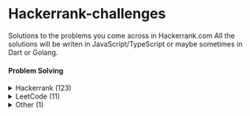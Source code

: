 # Hackerrank-challenges

Solutions to the problems you come across in Hackerrank.com
All the solutions will be writen in JavaScript/TypeScript or maybe sometimes in Dart or Golang.

#### Problem Solving
<details>
  <summary>Hackerrank (123)</summary>

<details>
  
<summary> Mathematics (10) </summary>

- [Maximum Draws](https://github.com/theiskaa/hackerrank-challanges/blob/main/hackerrank/math/maximum_draws.go) - [View problem in HackerRank](https://www.hackerrank.com/challenges/maximum-draws/problem)   
- [Handshake](https://github.com/theiskaa/hackerrank-challanges/blob/main/hackerrank/math/handshake.go) - [View problem in HackerRank](https://www.hackerrank.com/challenges/handshake/problem) 
- [Find the Point](https://github.com/theiskaa/hackerrank-challanges/blob/main/hackerrank/math/find_the_point.go) - [View problem in HackerRank](https://www.hackerrank.com/challenges/find-point/problem)
- [Connecting Towns](https://github.com/theiskaa/hackerrank-challanges/blob/main/hackerrank/math/connecting_towns.go) - [View problem in HackerRank](https://www.hackerrank.com/challenges/connecting-towns/problem)
- [Cutting Paper Squares](https://github.com/theiskaa/hackerrank-challanges/blob/main/hackerrank/math/cutting_paper_squares.go) - [View problem in HackerRank](https://www.hackerrank.com/challenges/p1-paper-cutting/problem)
- [Halloween Party](https://github.com/theiskaa/hackerrank-challanges/blob/main/hackerrank/math/halloween_party.js) - [View problem in HackerRank](https://www.hackerrank.com/challenges/halloween-party/problem)
- [Minimum Height Triangle](https://github.com/theiskaa/hackerrank-challanges/blob/main/hackerrank/math/minimum_height_triangle.js) - [View problem in HackerRank](https://www.hackerrank.com/challenges/lowest-triangle/problem)
- [Minimum Height Triangle](https://github.com/theiskaa/hackerrank-challanges/blob/main/hackerrank/math/best_divisor.go) - [View problem in HackerRank](https://www.hackerrank.com/challenges/best-divisor)
- [Restaurant](https://github.com/theiskaa/hackerrank-challanges/blob/main/hackerrank/math/restaurant.js) - [View problem in HackerRank](https://www.hackerrank.com/challenges/restaurant/problem)
- [Army Game](https://github.com/theiskaa/hackerrank-challanges/blob/main/hackerrank/math/army_game.go) - [View problem in HackerRank](https://www.hackerrank.com/challenges/game-with-cells/problem)
</details>

  
- [Simple Array Sum](https://github.com/theiskaa/hackerrank-challanges/blob/main/hackerrank/simple_array_sum.js) - [View problem in HackerRank ](https://www.hackerrank.com/challenges/simple-array-sum/problem)
- [Compare The Triplets](https://github.com/theiskaa/hackerrank-challanges/blob/main/hackerrank/compare_the_triplets.js) - [View problem in HackerRank ](https://www.hackerrank.com/challenges/compare-the-triplets/problem)
- [A Very Big Sum](https://github.com/theiskaa/hackerrank-challanges/blob/main/hackerrank/a_very_big_sum.js) - [View problem in HackerRank](https://www.hackerrank.com/challenges/a-very-big-sum/problem)
- [Diagonal Difference](https://github.com/theiskaa/hackerrank-challanges/blob/main/hackerrank/diagonal_difference.js) - [View problem in HackerRank](https://www.hackerrank.com/challenges/diagonal-difference/problem)
- [Plus Minus](https://github.com/theiskaa/hackerrank-challanges/blob/main/hackerrank/plus_minus.js) - [View problem in HackerRank](https://www.hackerrank.com/challenges/plus-minus/problem)
- [Staircase](https://github.com/theiskaa/hackerrank-challanges/blob/main/hackerrank/staircase.js) - [View problem in HackerRank](https://www.hackerrank.com/challenges/staircase/problem)
- [Mini Max Sum](https://github.com/theiskaa/hackerrank-challanges/blob/main/hackerrank/mini_max_sum.js) - [View problem in HackerRank](https://www.hackerrank.com/challenges/mini-max-sum/problem)
- [Birthday Cake Candles](https://github.com/theiskaa/hackerrank-challanges/blob/main/hackerrank/birthday_cake_candles.js) - [View problem in HackerRank](https://www.hackerrank.com/challenges/birthday-cake-candles/problem)
- [Time Conversion](https://github.com/theiskaa/hackerrank-challanges/blob/main/hackerrank/time_conversion.js) - [View problem in HackerRank](https://www.hackerrank.com/challenges/time-conversion/problem)
- [Grading Students](https://github.com/theiskaa/hackerrank-challanges/blob/main/hackerrank/grading_students.js) - [View problem in HackerRank](https://www.hackerrank.com/challenges/grading/problem)
- [Apple and Orange](https://github.com/theiskaa/hackerrank-challanges/blob/main/hackerrank/apple_orange.js) - [View problem in HackerRank](https://www.hackerrank.com/challenges/apple-and-orange/problem)
- [Number Line Jumps](https://github.com/theiskaa/hackerrank-challanges/blob/main/hackerrank/number_line_jumps.js) - [View problem in HackerRank](https://www.hackerrank.com/challenges/kangaroo/problem)
- [Breaking the Records](https://github.com/theiskaa/hackerrank-challanges/blob/main/hackerrank/breaking_records.js) - [View problem in HackerRank](https://www.hackerrank.com/challenges/breaking-best-and-worst-records/problem)
- [Divisible Sum Pairs](https://github.com/theiskaa/hackerrank-challanges/blob/main/hackerrank/divisible_sum_pairs.js) - [View problem in HackerRank](https://www.hackerrank.com/challenges/divisible-sum-pairs/problem)
- [Day of the Programmer](https://github.com/theiskaa/hackerrank-challanges/blob/main/hackerrank/day_of_the_programmer.js) - [View problem in HackerRank](https://www.hackerrank.com/challenges/day-of-the-programmer/problem)
- [Bill Division](https://github.com/theiskaa/hackerrank-challanges/blob/main/hackerrank/bon_appetit.js) - [View problem in HackerRank](https://www.hackerrank.com/challenges/bon-appetit/problem)
- [Counting Valleys](https://github.com/theiskaa/hackerrank-challanges/blob/main/hackerrank/counting_valleys.js) - [View problem in HackerRank](https://www.hackerrank.com/challenges/counting-valleys/problem)
- [Electronics Shop](https://github.com/theiskaa/hackerrank-challanges/blob/main/hackerrank/electronic_shop.js) - [View problem in HackerRank](https://www.hackerrank.com/challenges/electronics-shop/problem)
- [Cats and a Mouse](https://github.com/theiskaa/hackerrank-challanges/blob/main/hackerrank/cat_and_mouse.js) - [View problem in HackerRank](https://www.hackerrank.com/challenges/cats-and-a-mouse/problem)
- [The Hurdle Race](https://github.com/theiskaa/hackerrank-challanges/blob/main/hackerrank/hurdle_race.js) - [View problem in HackerRank](https://www.hackerrank.com/challenges/the-hurdle-race/problem)
- [Utopian Tree](https://github.com/theiskaa/hackerrank-challanges/blob/main/hackerrank/utopian_tree.js) - [View problem in HackerRank](https://www.hackerrank.com/challenges/utopian-tree/problem)
- [Angry Professor](https://github.com/theiskaa/hackerrank-challanges/blob/main/hackerrank/angry_professor.js) - [View problem in HackerRank](https://www.hackerrank.com/challenges/angry-professor/problem) 
- [Subarray Division](https://github.com/theiskaa/hackerrank-challanges/blob/main/hackerrank/subarray_division.js) - [View problem in HackerRank](https://www.hackerrank.com/challenges/the-birthday-bar/problem)
- [Drawing Book](https://github.com/theiskaa/hackerrank-challanges/blob/main/hackerrank/drawing_book.js) - [View problem in HackerRank](https://www.hackerrank.com/challenges/drawing-book/problem)
- [Picking Numbers](https://github.com/theiskaa/hackerrank-challanges/blob/main/hackerrank/picking_numbers.js) - [View problem in HackerRank](https://www.hackerrank.com/challenges/picking-numbers)
- [Sales by Match](https://github.com/theiskaa/hackerrank-challanges/blob/main/hackerrank/sales_by_match.js) - [View problem in HackerRank](https://www.hackerrank.com/challenges/sock-merchant/problem)
- [Beautiful Days at the Movies](https://github.com/theiskaa/hackerrank-challanges/blob/main/hackerrank/beautiful_days_at_the_movies.js) - [View problem in HackerRank](https://www.hackerrank.com/challenges/beautiful-days-at-the-movies/problem)
- [Viral Advertising](https://github.com/theiskaa/hackerrank-challanges/blob/main/hackerrank/viral_advertising.js) - [View problem in HackerRank](https://www.hackerrank.com/challenges/strange-advertising/problem)
- [Circular Array Rotation](https://github.com/theiskaa/hackerrank-challanges/blob/main/hackerrank/circular_array_rotation.js) - [View problem in HackerRank](https://www.hackerrank.com/challenges/circular-array-rotation/problem)
- [Save the Prisoner!](https://github.com/theiskaa/hackerrank-challanges/blob/main/hackerrank/save_the_prisoner.js) - [View problem in HackerRank](https://www.hackerrank.com/challenges/save-the-prisoner/problem)
- [Designer PDF Viewer](https://github.com/theiskaa/hackerrank-challanges/blob/main/hackerrank/designer_pdf_viewer.js) - [View problem in HackerRank](https://www.hackerrank.com/challenges/designer-pdf-viewer/problem)
- [Sequence Equation](https://github.com/theiskaa/hackerrank-challanges/blob/main/hackerrank/sequence_equation.js) - [View problem in HackerRank](https://www.hackerrank.com/challenges/permutation-equation/problem)
- [Jumping on the Clouds: Revisited](https://github.com/theiskaa/hackerrank-challanges/blob/main/hackerrank/jumping_on_clouds.js) - [View problem in HackerRank](https://www.hackerrank.com/challenges/jumping-on-the-clouds-revisited/problem)
- [Find Digits](https://github.com/theiskaa/hackerrank-challanges/blob/main/hackerrank/find_digits.js) - [View problem in HackerRank](https://www.hackerrank.com/challenges/find-digits/problem)
- [Cut the sticks](https://github.com/theiskaa/hackerrank-challanges/blob/main/hackerrank/cut_the_sticks.js) - [View problem in HackerRank](https://www.hackerrank.com/challenges/cut-the-sticks/problem)
- [Repeated String](https://github.com/theiskaa/hackerrank-challanges/blob/main/hackerrank/repeated_strings.js) - [View problem in HackerRank](https://www.hackerrank.com/challenges/repeated-string/problem)
- [Equalize the Array](https://github.com/theiskaa/hackerrank-challanges/blob/main/hackerrank/equalize_the_array.js) - [View problem in HackerRank](https://www.hackerrank.com/challenges/equality-in-a-array/problem)
- [Jumping on the Clouds](https://github.com/theiskaa/hackerrank-challanges/blob/main/hackerrank/jumping_on_clouds.js) - [View problem in HackerRank](https://www.hackerrank.com/challenges/jumping-on-the-clouds/problem)
- [Minimum Distances](https://github.com/theiskaa/hackerrank-challanges/blob/main/hackerrank/min_distances.js) - [View problem in HackerRank](https://www.hackerrank.com/challenges/minimum-distances/problem)
- [Sherlock and Squares](https://github.com/theiskaa/hackerrank-challanges/blob/main/hackerrank/sherlock_and_squares.js) - [View problem in HackerRank](https://www.hackerrank.com/challenges/sherlock-and-squares/problem)
- [Taum and B'day](https://github.com/theiskaa/hackerrank-challanges/blob/main/hackerrank/taum_b_day.js) - [View problem in HackerRank](https://www.hackerrank.com/challenges/taum-and-bday/problem)
- [Service Lane](https://github.com/theiskaa/hackerrank-challanges/blob/main/hackerrank/service_lane.js) - [View problem in HackerRank](https://www.hackerrank.com/challenges/service-lane/problem)
- [Chocolate Feast](https://github.com/theiskaa/hackerrank-challanges/blob/main/hackerrank/chocolate_feast.js) - [View problem in HackerRank](https://www.hackerrank.com/challenges/chocolate-feast/problem)
- [Camel Case](https://github.com/theiskaa/hackerrank-challanges/blob/main/hackerrank/camel_case.js) - [View problem in HackerRank](https://www.hackerrank.com/challenges/camelcase/problem)
- [Halloween Sale](https://github.com/theiskaa/hackerrank-challanges/blob/main/hackerrank/halloween_sale.js) - [View problem in HackerRank](https://www.hackerrank.com/challenges/halloween-sale/problem)
- [HackerRank in a String!](https://github.com/theiskaa/hackerrank-challanges/blob/main/hackerrank/hackerrank_in_string.js) - [View problem in HackerRank](https://www.hackerrank.com/challenges/hackerrank-in-a-string/problem)
- [Beautiful Binary String](https://github.com/theiskaa/hackerrank-challanges/blob/main/hackerrank/binary_string.js) - [View problem in HackerRank](https://www.hackerrank.com/challenges/beautiful-binary-string/problem)
- [Mars Exploration](https://github.com/theiskaa/hackerrank-challanges/blob/main/hackerrank/mars_exploration.js) - [View problem in HackerRank](https://www.hackerrank.com/challenges/mars-exploration/problem)
- [Gemstones](https://github.com/theiskaa/hackerrank-challanges/blob/main/hackerrank/gemstones.js) - [View problem in HackerRank](https://www.hackerrank.com/challenges/gem-stones/problem)
- [Pangrams](https://github.com/theiskaa/hackerrank-challanges/blob/main/hackerrank/pangrams.js) - [View problem in HackerRank](https://www.hackerrank.com/challenges/pangrams/problem)
- [Funny String](https://github.com/theiskaa/hackerrank-challanges/blob/main/hackerrank/funny_string.js) - [View problem in HackerRank](https://www.hackerrank.com/challenges/funny-string/problem)
- [Arrays: Left Rotation](https://github.com/theiskaa/hackerrank-challanges/blob/main/hackerrank/left_rotation.js) - [View problem in HackerRank](https://www.hackerrank.com/challenges/ctci-array-left-rotation/problem)
- [Two Strings](https://github.com/theiskaa/hackerrank-challanges/blob/main/hackerrank/two_strings.js) - [View problem in HackerRank](https://www.hackerrank.com/challenges/two-strings/problem)
- [Hash Tables: Ransom Note](https://github.com/theiskaa/hackerrank-challanges/blob/main/hackerrank/ransom_note.js) - [View problem in HackerRank](https://www.hackerrank.com/challenges/ctci-ransom-note/problem)
- [Cavity Map](https://github.com/theiskaa/hackerrank-challanges/blob/main/hackerrank/cavity_map.js) - [View problem in HackerRank](https://www.hackerrank.com/challenges/cavity-map/problem)
- [Minimum Swaps 2](https://github.com/theiskaa/hackerrank-challanges/blob/main/hackerrank/minimum_swaps_2.js) - [View problem in HackerRank](https://www.hackerrank.com/challenges/minimum-swaps-2/problem)
- [Alternating Characters](https://github.com/theiskaa/hackerrank-challanges/blob/main/hackerrank/alternating_characters.js) - [View problem in HackerRank](https://www.hackerrank.com/challenges/alternating-characters/problem)
- [Strong Password](https://github.com/theiskaa/hackerrank-challanges/blob/main/hackerrank/strong_password.js) - [View problem in HackerRank](https://www.hackerrank.com/challenges/strong-password/problem)
- [Ice Cream Parlor](https://github.com/theiskaa/hackerrank-challanges/blob/main/hackerrank/ice_cream_parlor.js) - [View problem in HackerRank](https://www.hackerrank.com/challenges/icecream-parlor/problem)
- [Missing Numbers](https://github.com/theiskaa/hackerrank-challanges/blob/main/hackerrank/missing_numbers.js) - [View problem in HackerRank](https://www.hackerrank.com/challenges/missing-numbers/problem)
- [Manasa and Stones](https://github.com/theiskaa/hackerrank-challanges/blob/main/hackerrank/manasa_and_stones.js) - [View problem in HackerRank](https://www.hackerrank.com/challenges/manasa-and-stones/problem)
- [Counting Sort 1](https://github.com/theiskaa/hackerrank-challanges/blob/main/hackerrank/counting_sort_1.js) - [View problem in HackerRank](https://www.hackerrank.com/challenges/countingsort1/problem)
- [Lisa's Workbook](https://github.com/theiskaa/hackerrank-challanges/blob/main/hackerrank/lisas_workbook.js) - [View problem in HackerRank](https://www.hackerrank.com/challenges/lisa-workbook/problem)
- [Lonely Integer](https://github.com/theiskaa/hackerrank-challanges/blob/main/hackerrank/lonely_integer.js) - [View problem in HackerRank](https://www.hackerrank.com/challenges/lonely-integer/problem)
- [Flipping bits](https://github.com/theiskaa/hackerrank-challanges/blob/main/hackerrank/flipping_bits.js) - [View problem in HackerRank](https://www.hackerrank.com/challenges/flipping-bits/problem)
- [Marc's Cakewalk](https://github.com/theiskaa/hackerrank-challanges/blob/main/hackerrank/marcs_cakewalk.js) - [View problem in HackerRank](https://www.hackerrank.com/challenges/marcs-cakewalk/problem)
- [Luck Balance](https://github.com/theiskaa/hackerrank-challanges/blob/main/hackerrank/luck_balance.js) - [View problem in HackerRank](https://www.hackerrank.com/challenges/luck-balance/problem)
- [String Construction](https://github.com/theiskaa/hackerrank-challanges/blob/main/hackerrank/string_construction.js) - [View problem in HackerRank](https://www.hackerrank.com/challenges/string-construction/problem)
- [Mark and Toys](https://github.com/theiskaa/hackerrank-challanges/blob/main/hackerrank/mark_and_toys.js) - [View problem in HackerRank](https://www.hackerrank.com/challenges/mark-and-toys/problem)
- [Maximizing XOR](https://github.com/theiskaa/hackerrank-challanges/blob/main/hackerrank/maximizing_xor.js) - [View problem in HackerRank](https://www.hackerrank.com/challenges/maximizing-xor/problem)
- [Quicksort 1 - Partition](https://github.com/theiskaa/hackerrank-challanges/blob/main/hackerrank/quicksort1.js) - [View problem in HackerRank](https://www.hackerrank.com/challenges/quicksort1/problem)
- [Minimum Absolute Difference in an Array](https://github.com/theiskaa/hackerrank-challanges/blob/main/hackerrank/minimum_absolute_difference.js) - [View problem in HackerRank](https://www.hackerrank.com/challenges/minimum-absolute-difference-in-an-array/problem)
- [Permuting Two Arrays](https://github.com/theiskaa/hackerrank-challanges/blob/main/hackerrank/permuting_two_arrays.js) - [View problem in HackerRank](https://www.hackerrank.com/challenges/two-arrays/problem)
- [Counting Sort 2](https://github.com/theiskaa/hackerrank-challanges/blob/main/hackerrank/counting_sort_2.ts) - [View problem in HackerRank](https://www.hackerrank.com/challenges/countingsort2/problem)
- [Find the Median](https://github.com/theiskaa/hackerrank-challanges/blob/main/hackerrank/find_the_median.ts) - [View problem in HackerRank](https://www.hackerrank.com/challenges/find-the-median/problem)
- [Library Fine](https://github.com/theiskaa/hackerrank-challanges/blob/main/hackerrank/library_fine.ts) - [View problem in HackerRank](https://www.hackerrank.com/challenges/library-fine/problem)
- [Closest Numbers](https://github.com/theiskaa/hackerrank-challanges/blob/main/hackerrank/closest_numbers.ts) - [View problem in HackerRank](https://www.hackerrank.com/challenges/closest-numbers/problem)
- [Closest Numbers (Golang)](https://github.com/theiskaa/hackerrank-challanges/blob/main/hackerrank/closest_numbers.go) - [View problem in HackerRank](https://www.hackerrank.com/challenges/closest-numbers/problem)
- [Maximum Perimeter Triangle](https://github.com/theiskaa/hackerrank-challanges/blob/main/hackerrank/maximum_perimeter_triangle.go) - [View problem in HackerRank](https://www.hackerrank.com/challenges/maximum-perimeter-triangle/problem)
- [Fair Rations](https://github.com/theiskaa/hackerrank-challanges/blob/main/hackerrank/fair_rations.go) - [View problem in HackerRank](https://www.hackerrank.com/challenges/fair-rations/problem)
- [Modified Kaprekar Numbers](https://github.com/theiskaa/hackerrank-challanges/blob/main/hackerrank/modified_kaprekar_numbers.ts) - [View problem in HackerRank](https://www.hackerrank.com/challenges/kaprekar-numbers/problem)
- [Super Reduced String](https://github.com/theiskaa/hackerrank-challanges/blob/main/hackerrank/super_reduced_string.ts) - [View problem in HackerRank](https://www.hackerrank.com/challenges/reduced-string/problem)
- [Caesar Cipher](https://github.com/theiskaa/hackerrank-challanges/blob/main/hackerrank/caesar_cipher.ts) - [View problem in HackerRank](https://www.hackerrank.com/challenges/caesar-cipher-1/problem)
- [Jim and the Orders](https://github.com/theiskaa/hackerrank-challanges/blob/main/hackerrank/jim_and_orders.ts) - [View problem in HackerRank](https://www.hackerrank.com/challenges/jim-and-the-orders/problem)
- [Game of Stones](https://github.com/theiskaa/hackerrank-challanges/blob/main/hackerrank/game_of_stones.go) - [View problem in HackerRank](https://www.hackerrank.com/challenges/game-of-stones-1/problem)
- [Making Anagrams](https://github.com/theiskaa/hackerrank-challanges/blob/main/hackerrank/making_anagrams.ts) - [View problem in HackerRank](https://www.hackerrank.com/challenges/making-anagrams/problem)
- [Priyanka and Toys](https://github.com/theiskaa/hackerrank-challanges/blob/main/hackerrank/priyanka_and_toys.go) - [View problem in HackerRank](https://www.hackerrank.com/challenges/priyanka-and-toys/problem)
- [Tower Breakers](https://github.com/theiskaa/hackerrank-challanges/blob/main/hackerrank/tower_breakers.go) - [View problem in HackerRank](https://www.hackerrank.com/challenges/tower-breakers-1/problem)
- [Grid Challenge](https://github.com/theiskaa/hackerrank-challanges/blob/main/hackerrank/grid_challange.ts) - [View problem in HackerRank](https://www.hackerrank.com/challenges/grid-challenge/problem)
- [A Chessboard Game](https://github.com/theiskaa/hackerrank-challanges/blob/main/hackerrank/chessboard_game.ts) - [View problem in HackerRank](https://www.hackerrank.com/challenges/a-chessboard-game-1/problem)
- [Happ Ladybugs](https://github.com/theiskaa/hackerrank-challanges/blob/main/hackerrank/happy_ladybugs.ts) - [View problem in HackerRank](https://www.hackerrank.com/challenges/happy-ladybugs/problem)
- [Sherlock and Array](https://github.com/theiskaa/hackerrank-challanges/blob/main/hackerrank/sherlock_and_array.ts) - [View problem in HackerRank](https://www.hackerrank.com/challenges/sherlock-and-array/problem)
- [Append And delete](https://github.com/theiskaa/hackerrank-challanges/blob/main/hackerrank/append_and_delete.ts) - [View problem in HackerRank](https://www.hackerrank.com/challenges/append-and-delete/problem)
- [Separate the Numbers](https://github.com/theiskaa/hackerrank-challanges/blob/main/hackerrank/separate_the_numbers.ts) - [View problem in HackerRank](https://www.hackerrank.com/challenges/separate-the-numbers/problem)
- [Anagram](https://github.com/theiskaa/hackerrank-challanges/blob/main/hackerrank/anagram.ts) - [View problem in HackerRank](https://www.hackerrank.com/challenges/anagram/problem)
- [Game of Thrones](https://github.com/theiskaa/hackerrank-challanges/blob/main/hackerrank/game_of_thrones.js) - [View problem in HackerRank](https://www.hackerrank.com/challenges/game-of-thrones/problem)
- [Sherlock and the Beast](https://github.com/theiskaa/hackerrank-challenges/blob/main/hackerrank/sherlock_and_the_beats.js) - [View problem in HackerRank](https://www.hackerrank.com/challenges/sherlock-and-the-beast/problem)
- [Flatland Space Stations](https://github.com/theiskaa/hackerrank-challenges/blob/main/hackerrank/flatland_space_stations.ts) - [View problem in HackerRank](https://www.hackerrank.com/challenges/flatland-space-stations/problem)
- [Weighted Uniform Strings](https://github.com/theiskaa/hackerrank-challenges/blob/main/hackerrank/weighted_uniform_strings.ts) - [View problem in HackerRank](https://www.hackerrank.com/challenges/weighted-uniform-string/problem)
- [Strange Counter](https://github.com/theiskaa/hackerrank-challenges/blob/main/hackerrank/strange_counter.go) - [View problem in HackerRank](https://www.hackerrank.com/challenges/strange-code/problem)
- [Sorting: Bubble Sort](https://github.com/theiskaa/hackerrank-challenges/blob/main/hackerrank/bubble_sort.go) - [View problem in HackerRank](https://www.hackerrank.com/challenges/ctci-bubble-sort/problem)
- [Strings: Making Anagrams](https://github.com/theiskaa/hackerrank-challenges/blob/main/hackerrank/making_anagrams.js) - [View problem in HackerRank](https://www.hackerrank.com/challenges/ctci-making-anagrams/problem)
- [Finbonacci](https://github.com/theiskaa/hackerrank-challenges/blob/main/hackerrank/fibonacci.js) - [View problem in HackerRank](https://www.hackerrank.com/challenges/ctci-fibonacci-numbers/problem)
- [Insert a node at a specific position in a linked list](https://github.com/theiskaa/hackerrank-challenges/blob/main/hackerrank/insert_node_at_position.js) - [View problem in HackerRank](https://www.hackerrank.com/challenges/insert-a-node-at-a-specific-position-in-a-linked-list/problem)
- [Forming a Magic Square](https://github.com/theiskaa/hackerrank-challanges/blob/main/hackerrank/forming_magic_square.js) - [View problem in HackerRank](https://www.hackerrank.com/challenges/magic-square-forming/problem)
- [Climbing the Leaderboard](https://github.com/theiskaa/hackerrank-challanges/blob/main/hackerrank/climbing_the_leaderboard.js) - [View problem in HackerRank](https://www.hackerrank.com/challenges/climbing-the-leaderboard/problem)
- [Extra Long Factorials](https://github.com/theiskaa/hackerrank-challanges/blob/main/hackerrank/extra_long_factorials.js) - [View problem in HackerRank](https://www.hackerrank.com/challenges/extra-long-factorials/problem)
- [Encryption](https://github.com/theiskaa/hackerrank-challanges/blob/main/hackerrank/encryption.js) - [View problem in HackerRank](https://www.hackerrank.com/challenges/encryption/problem)
- [Greedy Florist](https://github.com/theiskaa/hackerrank-challanges/blob/main/hackerrank/greedy_florist.go) - [View problem in HackerRank](https://www.hackerrank.com/challenges/greedy-florist/problem)
- [The Time in Words](https://github.com/theiskaa/hackerrank-challanges/blob/main/hackerrank/the_time_in_words.js) - [View problem in HackerRank](https://www.hackerrank.com/challenges/the-time-in-words/problem)
- [Non-Divisible Subset](https://github.com/theiskaa/hackerrank-challanges/blob/main/hackerrank/non_divisible_subset.ts) - [View problem in HackerRank](https://www.hackerrank.com/challenges/non-divisible-subset/problem)
- [Sherlock and Anagrams](https://github.com/theiskaa/hackerrank-challanges/blob/main/hackerrank/sherlock_and_anagrams.js) - [View problem in HackerRank](https://www.hackerrank.com/challenges/sherlock-and-anagrams/problem)
- [Organizing Containers of Balls](https://github.com/theiskaa/hackerrank-challanges/blob/main/hackerrank/organizing_containers_of_balls.ts) - [View problem in HackerRank](https://www.hackerrank.com/challenges/organizing-containers-of-balls)

</details>

<details>
  <summary>LeetCode (11)</summary>

- [Two Sum](https://github.com/theiskaa/hackerrank-challanges/blob/main/leetcode/two_sum.go) - [View problem in LeetCode](https://leetcode.com/problems/two-sum/submissions/)
- [Reverse Integer](https://github.com/theiskaa/hackerrank-challanges/blob/main/leetcode/reverse_integer.js) - [View problem in LeetCode](https://leetcode.com/problems/reverse-integer/)
- [Palindrome Number](https://github.com/theiskaa/hackerrank-challanges/blob/main/leetcode/palindrome_number.go) - [View problem in LeetCode](https://leetcode.com/problems/palindrome-number/)
- [Roman to Integer](https://github.com/theiskaa/hackerrank-challanges/blob/main/leetcode/roman_to_int.js) - [View problem in LeetCode](https://leetcode.com/problems/roman-to-integer/)
- [Integer to Roman](https://github.com/theiskaa/hackerrank-challanges/blob/main/leetcode/int_to_roman.go) - [View problem in LeetCode](https://leetcode.com/problems/integer-to-roman/)
- [Letter combinations of phone number](https://github.com/theiskaa/hackerrank-challanges/blob/main/leetcode/letter_combinations_of_phone_number.go) - [View problem in LeetCode](https://leetcode.com/problems/letter-combinations-of-a-phone-number)
- [Longest Common Prefix](https://github.com/theiskaa/hackerrank-challanges/blob/main/leetcode/longest_common_prefix.js) - [View problem in LeetCode](https://leetcode.com/problems/longest-common-prefix/submissions)
- [Longest Common Prefix](https://github.com/theiskaa/hackerrank-challanges/blob/main/leetcode/two_sum_2.go) - [View problem in LeetCode](https://leetcode.com/problems/two-sum-ii-input-array-is-sorted)
- [Search Insert Position](https://github.com/theiskaa/hackerrank-challanges/blob/main/leetcode/search_insert.go) - [View problem in LeetCode](https://leetcode.com/problems/search-insert-position)
- [Search Insert Position](https://github.com/theiskaa/hackerrank-challanges/blob/main/leetcode/final_value_after_operations.go) - [View problem in LeetCode](https://leetcode.com/problems/final-value-of-variable-after-performing-operations/)
- [Rotate Image](https://github.com/theiskaa/hackerrank-challanges/blob/main/leetcode/rotate_img.go) - [View problem in LeetCode](https://leetcode.com/problems/rotate-image/)
- [Pascal's Triangle](https://github.com/theiskaa/hackerrank-challanges/blob/main/leetcode/pascal_triangle.go) - [View problem in LeetCode](https://leetcode.com/problems/pascals-triangle/)

</details>

<details>
  <summary>Other (1)</summary>

- [First non repeating character](https://github.com/theiskaa/hackerrank-challanges/blob/main/challenges/first_non_repeating_char.js)

</details>
<!--
- []() - [View problem in HackerRank]()
-->

